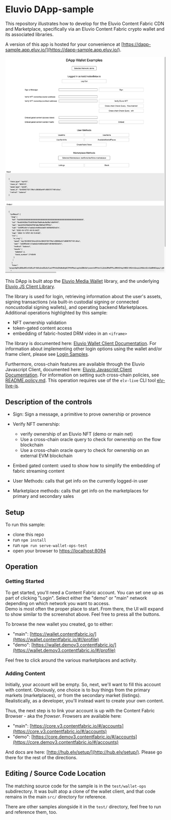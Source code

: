 
# Eluvio DApp-sample

This repository illustrates how to develop for the
Eluvio Content Fabric CDN and Marketplace, specifically via an Eluvio
Content Fabric crypto wallet and its associated libraries.

A version of this app is hosted for your convenience at
[https://dapp-sample.app.eluv.io/](https://dapp-sample.app.eluv.io/).

![sample screenshot](images/dapp-sample-screenshot.png)

This DApp is built atop the [Eluvio Media Wallet](https://github.com/eluv-io/elv-media-wallet)
library, and the underlying [Eluvio JS Client Library](https://github.com/eluv-io/elv-client-js).

The library is used for login, retrieving information about the user's assets,
signing transactions (via built-in custodial signing
or connected noncustodial signing wallets), and operating backend
Marketplaces. Additional operations highlighted by this sample:
- NFT ownership validation
- token-gated content access
- embedding of fabric-hosted DRM video in an `<iframe>`
 
The library is documented here:
[Eluvio Wallet Client Documentation](https://eluv-io.github.io/elv-client-js/wallet-client/index.html).
For information about implementing other login options using the wallet and/or frame client, please see
[Login Samples](https://core.test.contentfabric.io/elv-media-wallet-client-test/test-login/).

Furthermore, cross-chain features are available through the Eluvio Javascript Client, documented here:
[Eluvio Javascript Client Documentation](https://eluv-io.github.io/elv-client-js/index.html).
For information on setting such cross-chain policies, see [README.policy.md](README.policy.md).
This operation requires use of the `elv-live` CLI tool [elv-live-js](https://github.com/eluv-io/elv-live-js).

## Description of the controls

- Sign: Sign a message, a primitive to prove ownership or provence

- Verify NFT ownership:
   - verify ownership of an Eluvio NFT (demo or main net)
   - Use a cross-chain oracle query to check for ownership on the flow blockchain
   - Use a cross-chain oracle query to check for ownership on an external EVM blockchain

- Embed gated content: used to show how to simplify the embedding of fabric streaming content

- User Methods: calls that get info on the currently logged-in user

- Marketplace methods: calls that get info on the marketplaces for primary and secondary sales

## Setup

To run this sample:
- clone this repo
- run `npm install`
- run `npm run serve-wallet-ops-test`
- open your browser to [https://localhost:8094](https://localhost:8094)

## Operation

### Getting Started

To get started, you'll need a Content Fabric account.  You can set one up as part of clicking "Login".
Select either the "demo" or "main" network depending on which network you want to access.  
Demo is most often the proper place to start. From there, the UI will expand to show similar to the screenshot above. 
Feel free to press all the buttons.

To browse the new wallet you created, go to either:
- "main": [https://wallet.contentfabric.io/](https://wallet.contentfabric.io/#//profile)
- "demo": [https://wallet.demov3.contentfabric.io/](https://wallet.demov3.contentfabric.io/#/profile)

Feel free to click around the various marketplaces and activity.

### Adding Content

Initially, your account will be empty. So, next, we'll want to fill this account with content.
Obviously, one choice is to buy things from the primary markets (marketplaces), or from the secondary market (listings).
Realistically, as a developer, you'll instead want to create your own content. 

Thus, the next step is to link your account is up with the Content Fabric Browser - aka the _frowser_. 
Frowsers are available here:
- "main": [https://core.v3.contentfabric.io/#/accounts](https://core.v3.contentfabric.io/#/accounts)
- "demo": [https://core.demov3.contentfabric.io/#/accounts](https://core.demov3.contentfabric.io/#/accounts)

And docs are here: [http://hub.elv/setup/](http://hub.elv/setup/).
Please go there for the rest of the directions.

## Editing / Source Code Location

The matching source code for the sample is in the `test/wallet-ops` subdirectory.  It was built atop a clone 
of the wallet client, and that code remains in the main `src/` directory for reference. 

There are other samples alongside it in the `test/` directory, feel free to run and reference them, too.